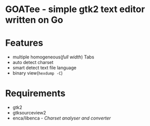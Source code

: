 # GOATee - simple gtk2 text editor written on Go

# Features

 * multiple homogeneous(*full width*) Tabs
 * auto detect charset
 * smart detect text file language
 * binary view(`hexdump -C`)

# Requirements
 
 * gtk2
 * gtksourceview2 
 * enca/libenca - *Charset analyser and converter*
